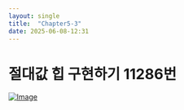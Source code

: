 ```yaml
---
layout: single
title:  "Chapter5-3"
date: 2025-06-08-12:31 
---
```


# 절대값 힙 구현하기 11286번

[![Image](https://github.com/user-attachments/assets/99ceb89f-53e4-414b-ba1e-3fb21a0a9233)](https://www.acmicpc.net/problem/11286)
